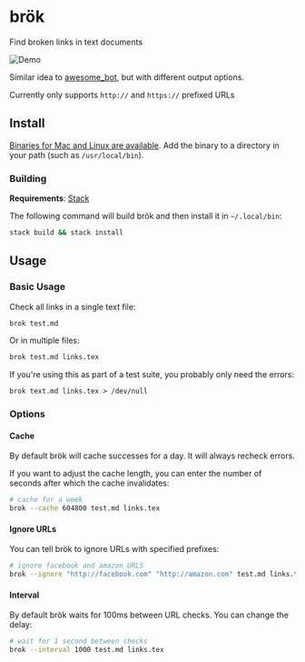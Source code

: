 # brök

Find broken links in text documents

![Demo](https://files.smallhadroncollider.com/brok-0.1.gif)

Similar idea to [awesome_bot](https://github.com/dkhamsing/awesome_bot), but with different output options.

Currently only supports `http://` and `https://` prefixed URLs

## Install

[Binaries for Mac and Linux are available](https://github.com/smallhadroncollider/brok/releases). Add the binary to a directory in your path (such as `/usr/local/bin`).

### Building

**Requirements**: [Stack](https://docs.haskellstack.org/en/stable/README/)

The following command will build brök and then install it in `~/.local/bin`:

```bash
stack build && stack install
```

## Usage

### Basic Usage

Check all links in a single text file:

```bash
brok test.md
```

Or in multiple files:

```bash
brok test.md links.tex
```

If you're using this as part of a test suite, you probably only need the errors:

```
brok text.md links.tex > /dev/null
```

### Options

#### Cache

By default brök will cache successes for a day. It will always recheck errors.

If you want to adjust the cache length, you can enter the number of seconds after which the cache invalidates:

```bash
# cache for a week
brok --cache 604800 test.md links.tex
```

#### Ignore URLs

You can tell brök to ignore URLs with specified prefixes:

```bash
# ignore facebook and amazon URLS
brok --ignore "http://facebook.com" "http://amazon.com" test.md links.tex
```

#### Interval

By default brök waits for 100ms between URL checks. You can change the delay:

```bash
# wait for 1 second between checks
brok --interval 1000 test.md links.tex
```
